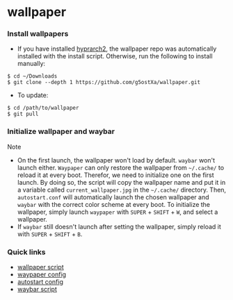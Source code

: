 # wallpaper

### Install wallpapers
- If you have installed [hyprarch2](https://github.com/g5ostXa/hyprarch2), the wallpaper repo was automatically installed with the install script. Otherwise, run the following to install manually:
```
$ cd ~/Downloads
$ git clone --depth 1 https://github.com/g5ostXa/wallpaper.git
```
- To update:
```
$ cd /path/to/wallpaper
$ git pull
```

### Initialize wallpaper and waybar
> [!NOTE]
> - On the first launch, the wallpaper won't load by default. `waybar` won't launch either. `Waypaper` can only restore the wallpaper from `~/.cache/` to reload it at every boot. Therefor, we need to initialize one on the first launch. By doing so, the script will copy the wallpaper name and put it in a variable called `current_wallpaper.jpg` in the `~/.cache/` directory. Then, `autostart.conf` will automatically launch the chosen wallpaper and `waybar` with the correct color scheme at every boot. To initialize the wallpaper, simply launch `waypaper` with `SUPER` + `SHIFT` + `W`, and select a wallpaper.
> - If `waybar` still doesn't launch after setting the wallpaper, simply reload it with `SUPER` + `SHIFT` + `B`.

### Quick links
- [wallpaper script](https://github.com/g5ostXa/hyprarch2/blob/master/src/Scripts/wallpaper.sh)
- [waypaper config](https://github.com/g5ostXa/hyprarch2/blob/master/dotfiles/waypaper/config.ini)
- [autostart config](https://github.com/g5ostXa/hyprarch2/blob/master/dotfiles/hypr/conf/autostart.conf)
- [waybar script](https://github.com/g5ostXa/hyprarch2/blob/master/dotfiles/waybar/launch.sh)
